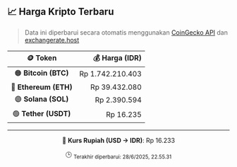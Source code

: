 

<!-- HARGA_KRIPTO -->
## 📈 Harga Kripto Terbaru

> Data ini diperbarui secara otomatis menggunakan [CoinGecko API](https://www.coingecko.com/) dan [exchangerate.host](https://exchangerate.host/)

<div align="center">

| 🪙 Token | 💰 Harga (IDR) |
|:------:|---------------:|
| 🟠 **Bitcoin (BTC)**   | Rp 1.742.210.403 |
| 🔵 **Ethereum (ETH)**  | Rp 39.432.080 |
| 🟣 **Solana (SOL)**    | Rp 2.390.594 |
| 🟢 **Tether (USDT)**   | Rp 16.235 |

---

💱 **Kurs Rupiah (USD → IDR)**: Rp 16.233

🕒 <sub>Terakhir diperbarui: 28/6/2025, 22.55.31</sub>

</div>
<!-- /HARGA_KRIPTO -->